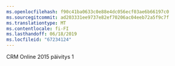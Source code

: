 ```yaml
---
ms.openlocfilehash: f90c41ba0633c0e88e4dc056ecf03ae6b66197c0
ms.sourcegitcommit: ad203331ee9737e82ef70206ac04eeb72a5f9c7f
ms.translationtype: MT
ms.contentlocale: fi-FI
ms.lasthandoff: 06/18/2019
ms.locfileid: "67234124"
---
```

CRM Online 2015 päivitys 1